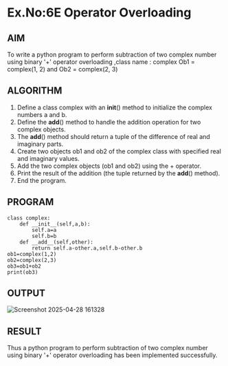 # Ex.No:6E Operator Overloading

## AIM  
To write a python program to perform subtraction of two complex number using binary '+' operator overloading ,class name : complex
Ob1 = complex(1, 2) and Ob2 = complex(2, 3)

## ALGORITHM

1. Define a class complex with an __init__() method to initialize the complex numbers a and b.
2. Define the __add__() method to handle the addition operation for two complex objects.
3. The __add__() method should return a tuple of the difference of real and imaginary parts.
4. Create two objects ob1 and ob2 of the complex class with specified real and imaginary values.
5. Add the two complex objects (ob1 and ob2) using the + operator.
6. Print the result of the addition (the tuple returned by the __add__() method).
7. End the program.

## PROGRAM
```
class complex:
    def __init__(self,a,b):
        self.a=a
        self.b=b
    def __add__(self,other):
        return self.a-other.a,self.b-other.b
ob1=complex(1,2)
ob2=complex(2,3)
ob3=ob1+ob2
print(ob3)
```
## OUTPUT
![Screenshot 2025-04-28 161328](https://github.com/user-attachments/assets/64ec294b-51e5-442a-ac2b-f2e4f20c248b)

## RESULT
Thus a python program to perform subtraction of two complex number using binary '+' operator overloading has been implemented successfully.

